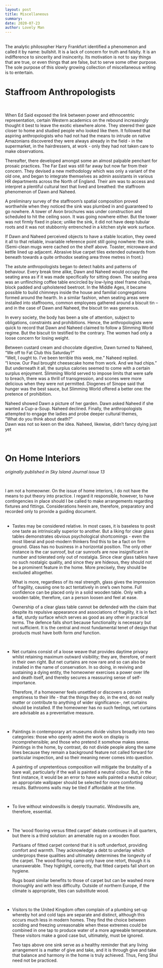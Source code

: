 ```yaml
---
layout: post
title: Miscellaneous
summary: 
date: 2020-07-23
author: Lovely Man
---
```

<br>
The analytic philosopher Harry Frankfurt identified a phenomenon and called it by name: bullshit. It is a lack of concern for truth and falsity. It is an indifference to sincerity and insincerity. Its motivation is not to say things that are true, or even things that are false, but to serve some other purpose. The sole purpose of this slowly growing collection of miscellaneous writing is to entertain.   
<br>

# Staffroom Anthropologists

<br>

When Ed Said exposed the link between power and ethnocentric representation, certain Western academics on the rebound increasingly thought it best to leave the exotic elsewhere alone. They steered their gaze closer to home and studied people who looked like them. It followed that aspiring anthropologists who had not had the means to intrude on native Amazonians discovered they were always already in the field - in the supermarket, in the hairdressers, at work - only they had not taken care to make observations.

Thereafter, there developed amongst some an almost palpable penchant for prosaic practices. The Far East was still far away but now far from their concern. They devised a new methodology which was only a variant of the old one, and began to integrate themselves as admin assistants in various HR departments across the North of England. Their aim was to access and interpret a plentiful cultural text that lived and breathed: the staffroom phenomenon of Dawn and Naheed.

A preliminary survey of the staffroom’s spatial composition proved worthwhile when they noticed the sink was plumbed in and guaranteed to go nowhere. A tower of Avon brochures was under construction and scheduled to hit the ceiling soon. It was going nowhere either. But the tower was not firmly fixed in place; unlike the sink, it did not have deep tubular roots and it was not stubbornly entrenched in a kitchen style work surface.

If Dawn and Naheed perceived objects to have a stable location, they owed it all to that reliable, invariable reference point still going nowhere: the sink. (Semi-clean mugs were cached on the shelf above. Toaster, microwave and kettle lined up adjacent. Abrasive blue carpet tiles extended outwards from beneath towards a quite orthodox seating area three metres in front.)

The astute anthropologists began to detect habits and patterns of behaviour. Every break time alike, Dawn and Naheed would occupy the seating area as if it was made specifically for sitting down. The seating area was an unflinching coffee table encircled by low-lying steel frame chairs, block padded and upholstered beetroot. In the Middle Ages, it became possible to build chimneys inside the house and familial congregations formed around the hearth. In a similar fashion, when seating areas were installed into staffrooms, common employees gathered around a biscuit tin – and in the case of Dawn and Naheed, the biscuit tin was generous.

In every society, the body has been a site of attention, subject to obligations, constraints and prohibitions. Hence, the anthropologists were quick to record that Dawn and Naheed claimed to follow a Slimming World regime. But the biscuit tin testified to the contrary. The women had only a loose concern for losing weight.

Between custard cream and chocolate digestive, Dawn turned to Naheed,
<br>
“We off to Fat Club this Saturday?”
<br>
“Well, I ought to. I’ve been terrible this week, me.” Naheed replied.
<br>
“I know. Our Paul brought cheesecake home from work. And we had chips.”
<br>
But underneath it all, the surplus calories seemed to come with a certain surplus enjoyment. Slimming World served to impose limits that were safe to breach, there was a thrill of transgression, and scones were more delicious when they were not permitted. Diogenes of Sinope said that hunger was the best sauce, but Slimming World offered a better one: the pretence of prohibition.

Naheed showed Dawn a picture of her garden. Dawn asked Naheed if she wanted a Cup-a-Soup. Naheed declined. Finally, the anthropologists attempted to engage the ladies and probe deeper cultural themes,
<br>
“What do you think about death?”
<br>
Dawn was not so keen on the idea. Naheed, likewise, didn’t fancy dying just yet

<br>


# On Home Interiors
_originally published in Sky Island Journal issue 13_

<br>

I am not a homeowner. On the issue of home interiors, I do not have the means to put theory into practice. I regard it responsible, however, to have contingencies in place should I be called to make arrangements regarding fixtures and fittings. Considerations herein are, therefore, preparatory and recorded only to provide a guiding document.  
<br>

* Tastes may be considered relative. In most cases, it is baseless to posit one taste as intrinsically superior to another. But a liking for clear glass tables demonstrates obvious psychological shortcomings - even the most liberal and post-modern thinkers find this to be a fact on firm ground. Glass has no business in a horizontal position. The only other instance is the car sunroof, but car sunroofs are now insignificant in number and tolerated only out of nostalgia. Since clear glass tables have no such nostalgic quality, and since they are hideous, they should not be a prominent feature in the home. More precisely, they should be excluded altogether. 

  What is more, regardless of its real strength, glass gives the impression of fragility, causing one to act tentatively in one’s own home.  Full confidence can be placed only in a solid wooden table. Only with a wooden table, therefore, can a person loosen and feel at ease. 

  Ownership of a clear glass table cannot be defended with the claim that despite its repulsive appearance and associations of fragility, it is in fact a flat, sturdy surface which serves as good as any other in practical terms. The defence falls short because functionality is necessary but not sufficient. It is the central and most fundamental tenet of design that products must have both form _and_ function.

<br>  
  
* Net curtains consist of a loose weave that provides daytime privacy whilst retaining maximum outward visibility; they are, therefore, of merit in their own right. But net curtains are now rare and so can also be installed in the name of conservation. In so doing, in reviving and sustaining a dying entity, the homeowner exercises a power over life and death itself, and thereby secures a reassuring sense of self-importance. 

  Therefore, if a homeowner feels unsettled or discovers a certain emptiness to their life - that the things they do, in the end, do not really matter or contribute to anything of wider significance-, net curtains should be installed. If the homeowner has no such feelings, net curtains are advisable as a preventative measure.

<br>

* Paintings in contemporary art museums divide visitors broadly into two categories: those who openly admit the work on display is incomprehensible; and those who pretend it somehow makes sense. Paintings in the home, by contrast, do not divide people along the same lines because they remain a background feature not called forward for particular inspection, and so their meaning never comes into question. 

  A painting of unpretentious composition will mitigate the brutality of a bare wall, particularly if the wall is painted a neutral colour. But, in the first instance, it would be an error to have walls painted a neutral colour; an appropriate wallpaper should be selected for more comforting results. Bathrooms walls may be tiled if affordable at the time. 

<br>

* To live without windowsills is deeply traumatic. Windowsills are, therefore, essential.

<br>

* The ‘wood flooring versus fitted carpet’ debate continues in all quarters, but there is a third solution: an amenable rug on a wooden floor. 

  Partisans of fitted carpet contend that it is soft underfoot, providing comfort and warmth. They acknowledge a debt to underlay which underprops these qualities and ultimately determines the longevity of the carpet. The wood flooring camp only have one retort, though it is unanswerable. They highlight, correctly, that fitted carpets fall short on hygiene.  

  Rugs boast similar benefits to those of carpet but can be washed more thoroughly and with less difficulty. Outside of northern Europe, if the climate is appropriate, tiles can substitute wood. 
  
<br>

* Visitors to the United Kingdom often complain of a plumbing set-up whereby hot and cold taps are separate and distinct, although this occurs much less in modern homes. They find the choice between scolding and freezing unreasonable when these extremes could be combined in one tap to produce water of a more agreeable temperature. These visitors make a good case but, ultimately, must be ignored.

  Two taps above one sink serve as a healthy reminder that any living arrangement is a matter of give and take, and it is through give and take that balance and harmony in the home is truly achieved. Thus, Feng Shui need not be practiced. 
  
<br>
<br>


  

